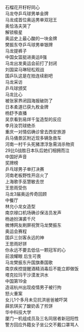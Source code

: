 石榴花开籽籽同心  
马龙夺乒乓球男单金牌  
马龙成首位奥运男单双冠王  
奥恰洛夫哭了  
解锁极星  
奥运史上最心酸的一块金牌  
樊振东夺乒乓球男单银牌  
马龙提裤子  
中国女篮挺进奥运8强  
马龙出发奥运会前打了封闭  
刘国梁马琳轻松观战  
国乒队这是在拍连续剧吧  
马龙采访  
乒乓球颁奖  
马龙比心  
被张家界闭园海报破防了  
日本柔道已获九枚金牌  
杨舒予直播  
吴京看到易烊千玺造型的反应  
李月汝罚球绝杀  
重庆一对情侣确诊曾去西安旅游  
兵马俑景区附近现多辆急救车  
河南一村千头死猪漂浮急需消杀物资  
29比0战胜日本队后她们相拥而泣  
中国好声音  
奖牌榜  
乒乓球男子单打决赛  
河南老板野性开店火了  
上海歌手巫慧敏去世  
王思雨受伤  
马龙3届奥运传奇回顾  
中餐厅  
林允小龙女造型  
南京禄口机场确诊保洁员发声  
杨迪扮演裘千尺  
微博网友刷屏祝贺马龙樊振东  
奥运会赛程  
国乒三剑客永远的神  
王思雨好拼  
你永远不要去低估一颗冠军的心  
前浪耀眼 后生可畏  
马龙樊振东升国旗奏国歌  
南京疾控提醒酒精消毒后不能立即做饭  
塔克拉玛干沙漠发洪水  
中国第19金  
造谣杭州出现疫情男子被行拘  
怒火重案  
女儿1个多月未见抗洪爸爸被吓哭  
薛凯琪买了酸奶丢了煎饼  
华中科技大学  
厦门一机组成员及三名同居者新冠阳性  
警方回应外籍女子坐公交不戴口罩骂人  

